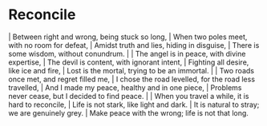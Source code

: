 Reconcile
=========

| Between right and wrong, being stuck so long,
| When two poles meet, with no room for defeat,
| Amidst truth and lies, hiding in disguise,
| There is some wisdom, without conundrum.
| 
| The angel is in peace, with divine expertise,
| The devil is content, with ignorant intent,
| Fighting all desire, like ice and fire,
| Lost is the mortal, trying to be an immortal.
| 
| Two roads once met, and regret filled me,
| I chose the road levelled, for the road less travelled,
| And I made my peace, healthy and in one piece,
| Problems never cease, but I decided to find peace.
| 
| When you travel a while, it is hard to reconcile,
| Life is not stark, like light and dark.
| It is natural to stray; we are genuinely grey.
| Make peace with the wrong; life is not that long.

